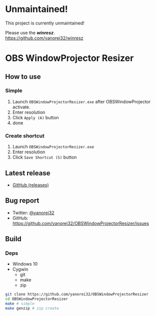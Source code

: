 # Unmaintained!

This project is currently unmaintained!

Please use the ***winresz***.  
https://github.com/yanorei32/winresz

# OBS WindowProjector Resizer

## How to use
### Simple
1. Launch `OBSWindowProjectorResizer.exe` after OBSWindowProjector activate.
1. Enter resolution
1. Click `Apply (A)` button
1. done

### Create shortcut
1. Launch `OBSWindowProjectorResizer.exe`
1. Enter resolution
1. Click `Save Shortcut (S)` button

## Latest release
* [GitHub (releases)](https://github.com/Yanorei32/OBSWindowProjectorResizer/releases/latest)

## Bug report
* Twitter: [@yanorei32](https://twitter.com/yanorei32)
* GitHub: https://github.com/yanorei32/OBSWindowProjectorResizer/issues

## Build

### Deps
* Windows 10
* Cygwin
  * git
  * make
  * zip

```bash
git clone https://github.com/yanorei32/OBSWindowProjectorResizer
cd OBSWindowProjectorResizer
make # simple
make genzip # zip create
```

